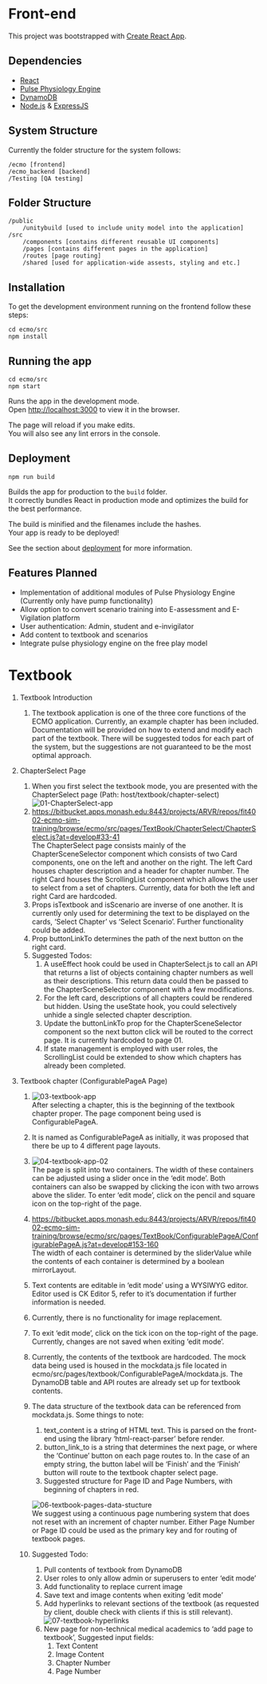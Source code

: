 # Front-end

This project was bootstrapped with [Create React App](https://github.com/facebook/create-react-app).

## Dependencies

- [React](https://reactjs.org/)
- [Pulse Physiology Engine](https://pulse.kitware.com/)
- [DynamoDB](https://aws.amazon.com/dynamodb/)
- [Node.js](https://nodejs.org/en/) & [ExpressJS](https://expressjs.com/)

## System Structure

Currently the folder structure for the system follows:

```
/ecmo [frontend]
/ecmo_backend [backend]
/Testing [QA testing]
```

## Folder Structure

```
/public
    /unitybuild [used to include unity model into the application]
/src
    /components [contains different reusable UI components]
    /pages [contains different pages in the application]
    /routes [page routing]
    /shared [used for application-wide assests, styling and etc.]
```

## Installation

To get the development environment running on the frontend follow these steps:

```
cd ecmo/src
npm install
```

## Running the app

```
cd ecmo/src
npm start
```

Runs the app in the development mode.<br />
Open [http://localhost:3000](http://localhost:3000) to view it in the browser.

The page will reload if you make edits.<br />
You will also see any lint errors in the console.

## Deployment

```
npm run build
```

Builds the app for production to the `build` folder.<br />
It correctly bundles React in production mode and optimizes the build for the best performance.

The build is minified and the filenames include the hashes.<br />
Your app is ready to be deployed!

See the section about [deployment](https://facebook.github.io/create-react-app/docs/deployment) for more information.

<!-- ## Known Issues -->

<!-- ## Troubleshooting FAQ -->

## Features Planned

- Implementation of additional modules of Pulse Physiology Engine (Currently only have pump functionality)
- Allow option to convert scenario training into E-assessment and E-Vigilation platform
- User authentication: Admin, student and e-invigilator
- Add content to textbook and scenarios
- Integrate pulse physiology engine on the free play model

<!-- ## Internal links -->

# Textbook

1. Textbook Introduction
    1. The textbook application is one of the three core functions of the ECMO application. Currently, an example chapter has been included. Documentation will be provided on how to extend and modify each part of the textbook. There will be suggested todos for each part of the system, but the suggestions are not guaranteed to be the most optimal approach.
    
2. ChapterSelect Page
    1. When you first select the textbook mode, you are presented with the ChapterSelect page (Path: host/textbook/chapter-select) <br/>
    <img src="src/shared/assets/textbook-readme-screenshots/01-ChapterSelect-app.png" alt="01-ChapterSelect-app" /><br/>
    2. https://bitbucket.apps.monash.edu:8443/projects/ARVR/repos/fit4002-ecmo-sim-training/browse/ecmo/src/pages/TextBook/ChapterSelect/ChapterSelect.js?at=develop#33-41<br/> 
    The ChapterSelect page consists mainly of the ChapterSceneSelector component which consists of two Card components, one on the left and another on the right. The left Card houses chapter description and a header for chapter number. The right Card houses the ScrollingList component which allows the user to select from a set of chapters. Currently, data for both the left and right Card are hardcoded.
    3. Props isTextbook and isScenario are inverse of one another. It is currently only used for determining the text to be displayed on the cards, ‘Select Chapter’ vs ‘Select Scenario’. Further functionality could be added.
    4. Prop buttonLinkTo determines the path of the next button on the right card.
    5. Suggested Todos: 
        1. A useEffect hook could be used in ChapterSelect.js to call an API that returns a list of objects containing chapter numbers as well as their descriptions. This return data could then be passed to the ChapterSceneSelector component with a few modifications.
        2. For the left card, descriptions of all chapters could be rendered but hidden. Using the useState hook, you could selectively unhide a single selected chapter description.
        3. Update the buttonLinkTo prop for the ChapterSceneSelector component so the next button click will be routed to the correct page. It is currently hardcoded to page 01.
        4. If state management is employed with user roles, the ScrollingList could be extended to show which chapters has already been completed.
        
3. Textbook chapter (ConfigurablePageA Page)
    
    1. <img src="src/shared/assets/textbook-readme-screenshots/03-textbook-app.png" alt="03-textbook-app" /><br/>After selecting a chapter, this is the beginning of the textbook chapter proper. The page component being used is ConfigurablePageA.
    2. It is named as ConfigurablePageA as initially, it was proposed that there be up to 4 different page layouts.
    3. <img src="src/shared/assets/textbook-readme-screenshots/04-textbook-app-02.png" alt="04-textbook-app-02" /><br/>The page is split into two containers. The width of these containers can be adjusted using a slider once in the ‘edit mode’. Both containers can also be swapped by clicking the icon with two arrows above the slider. To enter ‘edit mode’, click on the pencil and square icon on the top-right of the page.
    4. https://bitbucket.apps.monash.edu:8443/projects/ARVR/repos/fit4002-ecmo-sim-training/browse/ecmo/src/pages/TextBook/ConfigurablePageA/ConfigurablePageA.js?at=develop#153-160 <br/>
    The width of each container is determined by the sliderValue while the contents of each container is determined by a boolean mirrorLayout.
    5. Text contents are editable in ‘edit mode’ using a WYSIWYG editor. Editor used is CK Editor 5, refer to it’s documentation if further information is needed.
    6. Currently, there is no functionality for image replacement.
    7. To exit ‘edit mode’, click on the tick icon on the top-right of the page. Currently, changes are not saved when exiting ‘edit mode’.
    8. Currently, the contents of the textbook are hardcoded. The mock data being used is housed in the mockdata.js file located in ecmo/src/pages/textbook/ConfigurablePageA/mockdata.js. The DynamoDB table and API routes are already set up for textbook contents.
    9. The data structure of the textbook data can be referenced from mockdata.js. Some things to note:
        1. text_content is a string of HTML text. This is parsed on the front-end using the library ‘html-react-parser’ before render.
        2. button_link_to is a string that determines the next page, or where the ‘Continue’ button on each page routes to. In the case of an empty string, the button label will be ‘Finish’ and the ‘Finish’ button will route to the textbook chapter select page.
        3. Suggested structure for Page ID and Page Numbers, with beginning of chapters in red. 
        
        <img src="src/shared/assets/textbook-readme-screenshots/06-textbook-pages-data-stucture.png" alt="06-textbook-pages-data-stucture" /><br/> We suggest using a continuous page numbering system that does not reset with an increment of chapter number. Either Page Number or Page ID could be used as the primary key and for routing of textbook pages.
    10. Suggested Todo:
        1. Pull contents of textbook from DynamoDB
        2. User roles to only allow admin or superusers to enter ‘edit mode’
        3. Add functionality to replace current image
        4. Save text and image contents when exiting ‘edit mode’
        5. Add hyperlinks to relevant sections of the textbook (as requested by client, double check with clients if this is still relevant). <img src="src/shared/assets/textbook-readme-screenshots/07-textbook-hyperlinks.jpg" alt="07-textbook-hyperlinks" /><br/>
        6. New page for non-technical medical academics to ‘add page to textbook’, Suggested input fields:
            1. Text Content
            2. Image Content
            3. Chapter Number
            4. Page Number